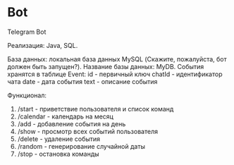 # Bot
Telegram Bot

Реализация: Java, SQL.

База данных: локальная база данных MySQL (Скажите, пожалуйста, бот должен быть запущен?).
Название базы данных: MyDB.
События хранятся в таблице Event:
id - первичный ключ
chatId - идентификатор чата
date - дата события
text - описание события

Функционал:
1. /start - приветствие пользователя и список команд
2. /calendar - календарь на месяц
3. /add - добавление события на день
4. /show - просмотр всех событий пользователя
5. /delete - удаление события
6. /random - генерирование случайной даты
7. /stop - остановка команды
